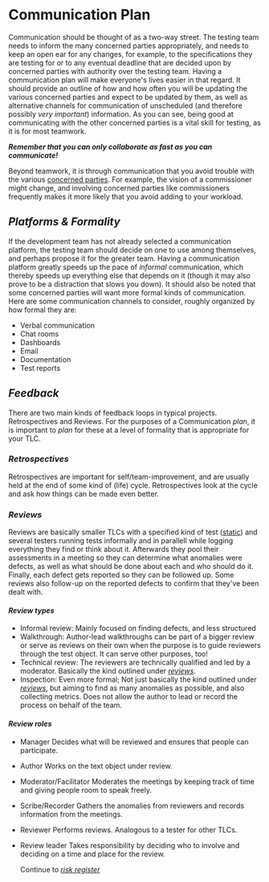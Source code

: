 # **Communication Plan**

Communication should be thought of as a two-way street. The testing team needs to inform the many concerned parties appropriately, and needs to keep an open ear for any changes, for example, to the specifications they are testing for or to any eventual deadline that are decided upon by concerned parties with authority over the testing team. Having a communication plan will make everyone's lives easier in that regard. It should provide an outline of how and how often you will be updating the various concerned parties and expect to be updated by them, as well as alternative channels for communication of unscheduled (and therefore possibly *very important*) information. As you can see, being good at communicating with the other concerned parties is a vital skill for testing, as it is for most teamwork.

***Remember that you can only collaborate as fast as you can communicate!***

Beyond teamwork, it is through communication that you avoid trouble with the various [concerned parties](/1/1/4.Concerned_Parties.md). For example, the vision of a commissioner might change, and involving concerned parties like commissioners frequently makes it more likely that you avoid adding to your workload.

## *Platforms & Formality*

If the development team has not already selected a communication platform, the testing team should decide on one to use among themselves, and perhaps propose it for the greater team. Having a communication platform greatly speeds up the pace of *informal* communication, which thereby speeds up everything else that depends on it (though it may also prove to be a distraction that slows you down).
It should also be noted that some concerned parties will want more formal kinds of communication. Here are some communication channels to consider, roughly organized by how formal they are:
- Verbal communication
- Chat rooms
- Dashboards
- Email
- Documentation
- Test reports

## *Feedback*

There are two main kinds of feedback loops in typical projects. Retrospectives and Reviews. For the purposes of a Communication *plan*, it is important to *plan* for these at a level of formality that is appropriate for your TLC.

### *Retrospectives*

Retrospectives are important for self/team-improvement, and are usually held at the end of some kind of (life) cycle. Retrospectives look at the cycle and ask how things can be made even better.

### *Reviews*

Reviews are basically smaller TLCs with a specified kind of test ([static](/2/0.Test-execution_Phase_Overview.md)) and several testers running tests informally and in parallell while logging everything they find or think about it. Afterwards they pool their assessments in a meeting so they can determine what anomalies were defects, as well as what should be done about each and who should do it. Finally, each defect gets reported so they can be followed up. Some reviews also follow-up on the reported defects to confirm that they've been dealt with.

#### *Review types*

- Informal review:
  Mainly focused on finding defects, and less structured
- Walkthrough:
  Author-lead walkthroughs can be part of a bigger review or serve as reviews on their own when the purpose is to guide reviewers through the test object. It can serve other purposes, too!
- Technical review:
  The reviewers are technically qualified and led by a moderator. Basically the kind outlined under *[reviews](/1/1/5.Communiation_Plan.md#reviews)*.
- Inspection:
  Even more formal; Not just basically the kind outlined under *[reviews](/1/1/5.Communiation_Plan.md#reviews)*, but aiming to find as many anomalies as possible, and also collecting metrics. Does not allow the author to lead or record the process on behalf of the team.

#### *Review roles*

- Manager
  Decides what will be reviewed and ensures that people can participate.
- Author
  Works on the text object under review.
- Moderator/Facilitator
  Moderates the meetings by keeping track of time and giving people room to speak freely.
- Scribe/Recorder
  Gathers the anomalies from reviewers and records information from the meetings.
- Reviewer
  Performs reviews. Analogous to a tester for other TLCs.
- Review leader
  Takes responsibility by deciding who to involve and deciding on a time and place for the review.

  Continue to *[risk register](/1/1/5.Risk_Register.md)*